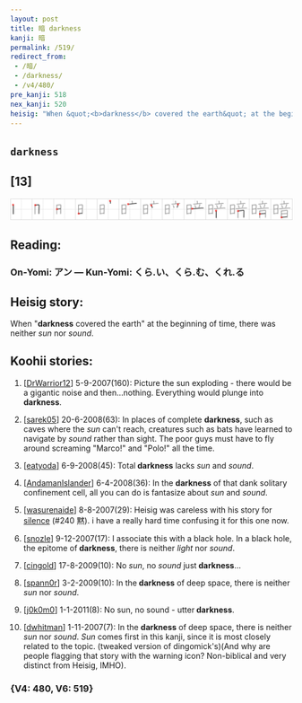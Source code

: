 ```yaml
---
layout: post
title: 暗 darkness
kanji: 暗
permalink: /519/
redirect_from:
 - /暗/
 - /darkness/
 - /v4/480/
pre_kanji: 518
nex_kanji: 520
heisig: "When &quot;<b>darkness</b> covered the earth&quot; at the beginning of time, there was neither <i>sun</i> nor <i>sound</i>."
---
```


## `darkness`

## [13]

<div class="stroke"><img src="../images/E69A97.png" /></div>

## Reading:

### On-Yomi: アン &mdash; Kun-Yomi: くら.い、くら.む、くれ.る

## Heisig story:

When &quot;<b>darkness</b> covered the earth&quot; at the beginning of time, there was neither <i>sun</i> nor <i>sound</i>.

## Koohii stories:

1) [<a href="http://kanji.koohii.com/profile/DrWarrior12">DrWarrior12</a>] 5-9-2007(160): Picture the sun exploding - there would be a gigantic noise and then...nothing. Everything would plunge into<strong> darkness</strong>.

2) [<a href="http://kanji.koohii.com/profile/sarek05">sarek05</a>] 20-6-2008(63): In places of complete <strong>darkness</strong>, such as caves where the <em>sun</em> can&#039;t reach, creatures such as bats have learned to navigate by <em>sound</em> rather than sight. The poor guys must have to fly around screaming &quot;Marco!&quot; and &quot;Polo!&quot; all the time.

3) [<a href="http://kanji.koohii.com/profile/eatyoda">eatyoda</a>] 6-9-2008(45): Total<strong> darkness</strong> lacks <em>sun</em> and <em>sound</em>.

4) [<a href="http://kanji.koohii.com/profile/AndamanIslander">AndamanIslander</a>] 6-4-2008(36): In the <strong>darkness</strong> of that dank solitary confinement cell, all you can do is fantasize about <em>sun</em> and <em>sound</em>.

5) [<a href="http://kanji.koohii.com/profile/wasurenaide">wasurenaide</a>] 8-8-2007(29): Heisig was careless with his story for <a href="../v4/240">silence</a> (#240 黙). i have a really hard time confusing it for this one now.

6) [<a href="http://kanji.koohii.com/profile/snozle">snozle</a>] 9-12-2007(17): I associate this with a black hole. In a black hole, the epitome of<strong> darkness</strong>, there is neither <em>light</em> nor <em>sound</em>.

7) [<a href="http://kanji.koohii.com/profile/cingold">cingold</a>] 17-8-2009(10): No <em>sun</em>, no <em>sound</em> just<strong> darkness</strong>...

8) [<a href="http://kanji.koohii.com/profile/spann0r">spann0r</a>] 3-2-2009(10): In the<strong> darkness</strong> of deep space, there is neither <em>sun</em> nor <em>sound</em>.

9) [<a href="http://kanji.koohii.com/profile/j0k0m0">j0k0m0</a>] 1-1-2011(8): No sun, no sound - utter<strong> darkness</strong>.

10) [<a href="http://kanji.koohii.com/profile/dwhitman">dwhitman</a>] 1-11-2007(7): In the <strong>darkness</strong> of deep space, there is neither <em>sun</em> nor <em>sound</em>. <em>Sun</em> comes first in this kanji, since it is most closely related to the topic. (tweaked version of dingomick&#039;s)(And why are people flagging that story with the warning icon? Non-biblical and very distinct from Heisig, IMHO).

### {V4: 480, V6: 519}
